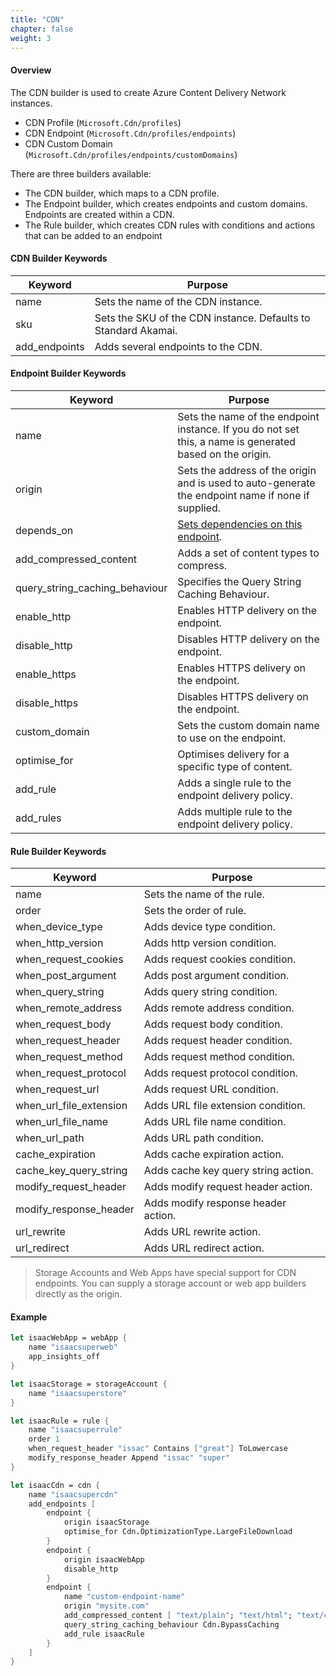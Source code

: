 ```yaml
---
title: "CDN"
chapter: false
weight: 3
---
```


#### Overview
The CDN builder is used to create Azure Content Delivery Network instances.

* CDN Profile (`Microsoft.Cdn/profiles`)
* CDN Endpoint (`Microsoft.Cdn/profiles/endpoints`)
* CDN Custom Domain (`Microsoft.Cdn/profiles/endpoints/customDomains`)

There are three builders available:
* The CDN builder, which maps to a CDN profile.
* The Endpoint builder, which creates endpoints and custom domains. Endpoints are created within a CDN.
* The Rule builder, which creates CDN rules with conditions and actions that can be added to an endpoint

#### CDN Builder Keywords
| Keyword | Purpose |
|-|-|
| name | Sets the name of the CDN instance. |
| sku | Sets the SKU of the CDN instance. Defaults to Standard Akamai. |
| add_endpoints | Adds several endpoints to the CDN. |

#### Endpoint Builder Keywords
| Keyword | Purpose |
|-|-|
| name | Sets the name of the endpoint instance. If you do not set this, a name is generated based on the origin. |
| origin | Sets the address of the origin and is used to auto-generate the endpoint name if none if supplied. |
| depends_on | [Sets dependencies on this endpoint](../../dependencies/). |
| add_compressed_content | Adds a set of content types to compress. |
| query_string_caching_behaviour | Specifies the Query String Caching Behaviour. |
| enable_http | Enables HTTP delivery on the endpoint. |
| disable_http | Disables HTTP delivery on the endpoint. |
| enable_https | Enables HTTPS delivery on the endpoint. |
| disable_https | Disables HTTPS delivery on the endpoint. |
| custom_domain | Sets the custom domain name to use on the endpoint. |
| optimise_for | Optimises delivery for a specific type of content. |
| add_rule | Adds a single rule to the endpoint delivery policy.
| add_rules | Adds multiple rule to the endpoint delivery policy.

#### Rule Builder Keywords
| Keyword | Purpose |
|-|-|
| name | Sets the name of the rule. |
| order | Sets the order of rule. |
| when_device_type | Adds device type condition. |
| when_http_version | Adds http version condition.|
| when_request_cookies | Adds request cookies condition. |
| when_post_argument | Adds post argument condition. |
| when_query_string | Adds query string condition. |
| when_remote_address | Adds remote address condition. |
| when_request_body | Adds request body condition. |
| when_request_header | Adds request header condition. |
| when_request_method | Adds request method condition. |
| when_request_protocol | Adds request protocol condition. |
| when_request_url |Adds request URL condition. |
| when_url_file_extension | Adds URL file extension condition. |
| when_url_file_name |Adds URL file name condition. |
| when_url_path | Adds URL path condition. |
| cache_expiration |Adds cache expiration action. |
| cache_key_query_string | Adds cache key query string action. |
| modify_request_header |Adds modify request header action. |
| modify_response_header | Adds modify response header action. |
| url_rewrite | Adds URL rewrite action. |
| url_redirect |Adds URL redirect action. |

> Storage Accounts and Web Apps have special support for CDN endpoints. You can supply a storage
> account or web app builders directly as the origin.

#### Example
```fsharp
let isaacWebApp = webApp {
    name "isaacsuperweb"
    app_insights_off
}

let isaacStorage = storageAccount {
    name "isaacsuperstore"
}

let isaacRule = rule {
    name "isaacsuperrule"
    order 1
    when_request_header "issac" Contains ["great"] ToLowercase
    modify_response_header Append "issac" "super"
}

let isaacCdn = cdn {
    name "isaacsupercdn"
    add_endpoints [
        endpoint {
            origin isaacStorage
            optimise_for Cdn.OptimizationType.LargeFileDownload
        }
        endpoint {
            origin isaacWebApp
            disable_http
        }
        endpoint {
            name "custom-endpoint-name"
            origin "mysite.com"
            add_compressed_content [ "text/plain"; "text/html"; "text/css" ]
            query_string_caching_behaviour Cdn.BypassCaching
            add_rule isaacRule
        }
    ]
}
```